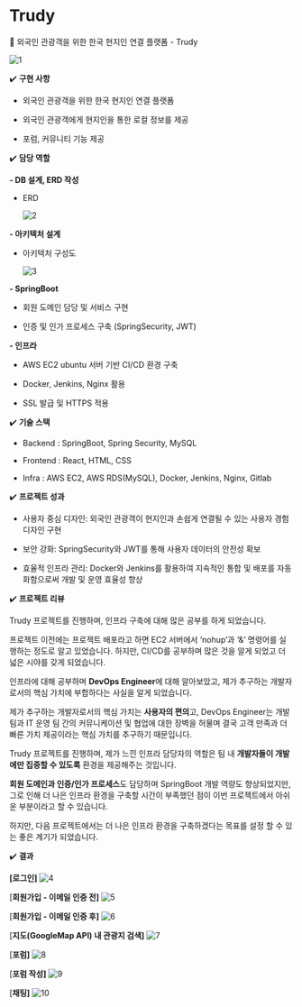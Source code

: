 # Trudy
🛫 외국인 관광객을 위한 한국 현지인 연결 플랫폼 - Trudy

![1](https://github.com/sungwookoo/Trudy/assets/53362965/ef0273d5-6b63-4ddf-9123-b0e4e6de0982)


✔️ **구현 사항**

- 외국인 관광객을 위한 한국 현지인 연결 플랫폼

- 외국인 관광객에게 현지인을 통한 로컬 정보를 제공

- 포럼, 커뮤니티 기능 제공

✔️ **담당 역할**

**- DB 설계, ERD 작성**

- ERD
    
   ![2](https://github.com/sungwookoo/Trudy/assets/53362965/83721ab6-f849-489e-b8e1-e29d9d3c5596)
 
    

**- 아키텍처 설계**

- 아키텍처 구성도

  ![3](https://github.com/sungwookoo/Trudy/assets/53362965/2f858746-95e5-4f01-b7f8-ca2aea0f2a84)
 
    

**- SpringBoot**

- 회원 도메인 담당 및 서비스 구현

- 인증 및 인가 프로세스 구축 (SpringSecurity, JWT)

**- 인프라** 

- AWS EC2 ubuntu 서버 기반 CI/CD 환경 구축 

- Docker, Jenkins, Nginx 활용

- SSL 발급 및 HTTPS 적용

✔️ **기술 스택**

- Backend : SpringBoot, Spring Security, MySQL

- Frontend : React, HTML, CSS

- Infra : AWS EC2, AWS RDS(MySQL), Docker, Jenkins, Nginx, Gitlab

✔️ **프로젝트 성과**

- 사용자 중심 디자인: 외국인 관광객이 현지인과 손쉽게 연결될 수 있는 사용자 경험 디자인 구현

- 보안 강화: SpringSecurity와 JWT를 통해 사용자 데이터의 안전성 확보

- 효율적 인프라 관리: Docker와 Jenkins를 활용하여 지속적인 통합 및 배포를 자동화함으로써 개발 및 운영 효율성 향상

✔️ **프로젝트 리뷰**

Trudy 프로젝트를 진행하며, 인프라 구축에 대해 많은 공부를 하게 되었습니다.

프로젝트 이전에는 프로젝트 배포라고 하면 EC2 서버에서 ‘nohup’과 ‘&’ 명령어를 실행하는 정도로 알고 있었습니다. 하지만, CI/CD를 공부하며 많은 것을 알게 되었고 더 넓은 시야를 갖게 되었습니다.

인프라에 대해 공부하며 **DevOps Engineer**에 대해 알아보았고, 제가 추구하는 개발자로서의 핵심 가치에 부합하다는 사실을 알게 되었습니다.

제가 추구하는 개발자로서의 핵심 가치는 **사용자의 편의**고, DevOps Engineer는 개발 팀과 IT 운영 팀 간의 커뮤니케이션 및 협업에 대한 장벽을 허물며 결국 고객 만족과 더 빠른 가치 제공이라는 핵심 가치를 추구하기 때문입니다. 

Trudy 프로젝트를 진행하며, 제가 느낀 인프라 담당자의 역할은 팀 내 **개발자들이 개발에만 집중할 수 있도록** 환경을 제공해주는 것입니다.

**회원 도메인과 인증/인가 프로세스**도 담당하며 SpringBoot 개발 역량도 향상되었지만, 그로 인해 더 나은 인프라 환경을 구축할 시간이 부족했던 점이 이번 프로젝트에서 아쉬운 부분이라고 할 수 있습니다.

하지만, 다음 프로젝트에서는 더 나은 인프라 환경을 구축하겠다는 목표를 설정 할 수 있는 좋은 계기가 되었습니다.

✔️ **결과**

**[로그인]**
![4](https://github.com/sungwookoo/Trudy/assets/53362965/54301c72-5a5a-4efd-91e1-6a10b5f8a8b4)


[**회원가입 - 이메일 인증 전]**
![5](https://github.com/sungwookoo/Trudy/assets/53362965/c227cea0-fbd6-4dea-a54f-67c287358d3e)


[**회원가입 - 이메일 인증 후]**
![6](https://github.com/sungwookoo/Trudy/assets/53362965/93322946-b369-4578-a539-1fa693902f5d)


[**지도(GoogleMap API) 내 관광지 검색]**
![7](https://github.com/sungwookoo/Trudy/assets/53362965/538aaa02-b482-480d-81fb-a86ba69e9110)


[**포럼]**
![8](https://github.com/sungwookoo/Trudy/assets/53362965/74687990-bf77-4395-a50d-75ab9f8f6dca)


[**포럼 작성]**
![9](https://github.com/sungwookoo/Trudy/assets/53362965/08e06183-52ed-4fe6-a46b-3d69d3920bff)


[**채팅]**
![10](https://github.com/sungwookoo/Trudy/assets/53362965/cc61cb62-6873-4893-9bef-24407d98e598)
